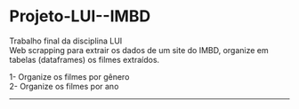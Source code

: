 # Projeto-LUI--IMBD
Trabalho final da disciplina LUI<br />
Web scrapping para extrair os dados de um site do IMBD, organize em tabelas (dataframes) os filmes extraídos.

1-	Organize os filmes por gênero<br />
2-	Organize os filmes por ano 
_________________________________
